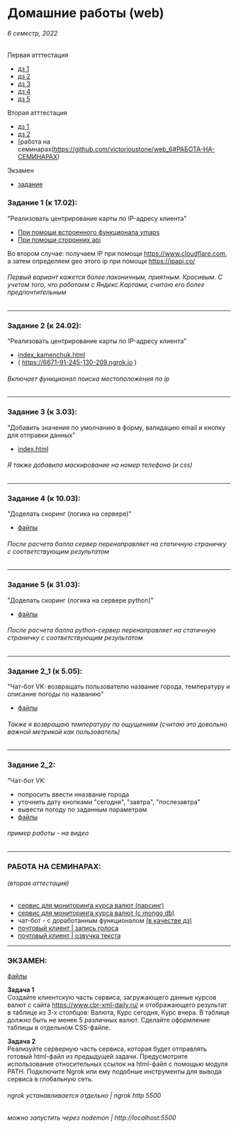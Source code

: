 # Домашние работы (web)
###### 6 семестр, 2022

Первая атттестация  
+ [дз 1](https://github.com/victorioustone/web_6#задание-1-к-1702)
+ [дз 2](https://github.com/victorioustone/web_6#задание-2-к-2402)
+ [дз 3](https://github.com/victorioustone/web_6#задание-3-к-303)
+ [дз 4](https://github.com/victorioustone/web_6#задание-4-к-1003)
+ [дз 5](https://github.com/victorioustone/web_6#задание-5-к-3103)

Вторая атттестация  
+ [дз 1](https://github.com/victorioustone/web_6#задание-2_1-к-505)  
+ [дз 2](https://github.com/victorioustone/web_6#задание-2_2)
+ [работа на семинарах(https://github.com/victorioustone/web_6#РАБОТА-НА-СЕМИНАРАХ)

Экзамен
+ [задание](https://github.com/victorioustone/web_6#ЭКЗАМЕН) 

  
### Задание 1 (к 17.02):
"Реализовать центрирование карты по IP-адресу клиента"
  * [При помощи встроенного функционала ymaps](hw_1/map_ya.html) 
  * [При помощи сторонних api](hw_1/map_api's.html)  

Во втором случае: получаем IP при помощи https://www.cloudflare.com, а затем определяем geo этого ip при помощи https://ipapi.co/

###### _Первый вариант кажется более лаконичным, приятным. Красивым. С учетом того, что работаем с Яндекс.Картами, считаю его более предпочтительным_

--------------------------------------

### Задание 2 (к 24.02):
"Реализовать центрирование карты по IP-адресу клиента"
  * [index_kamenchuk.html](hw_2/index_kamenchuk.html) 
  * ( https://6671-91-245-130-209.ngrok.io )

###### _Включает функционал поиска местоположения по ip_

--------------------------------------

### Задание 3 (к 3.03):
"Добавить значения по умолчанию в форму, валидацию email и кнопку для отправки данных"
  * [index.html](hw_3/index.html) 

###### _Я также добавила маскирование на номер телефона (и css)_

--------------------------------------

### Задание 4 (к 10.03):
"Доделать скоринг (логика на сервере)"
  * [файлы](hw_4) 
###### _После расчета балла сервер перенаправляет на статичную страничку с соответствующим результатом_

--------------------------------------

### Задание 5 (к 31.03):
"Доделать скоринг (логика на сервере python)"
  * [файлы](hw_5) 
###### _После расчета балла python-сервер перенаправляет на статичную страничку с соответствующим результатом_

--------------------------------------

### Задание 2_1 (к 5.05):
"Чат-бот VK: возвращать пользователю название города, температуру и описание погоды по названию"
  * [файлы](hw_2_1) 
###### _Также я возвращаю температуру по ощущениям (считаю это довольно важной метрикой как пользователь)_


--------------------------------------

### Задание 2_2:
"Чат-бот VK: 
  * попросить ввести нназвание города
  * уточнить дату кнопками "сегодня", "завтра", "послезавтра"
  * вывести погоду по заданным параметрам
  * [файлы](hw_2_2) 
###### _пример работы - на видео_



--------------------------------------

### РАБОТА НА СЕМИНАРАХ:

###### (вторая аттестация)

  * [сервис для мониторинга курса валют (парсинг)](sem_work_1)  
  * [сервис для мониторинга курса валют (с mongo db)](sem_work_2)  
  * чат-бот - с доработанным функционалом [(в качестве дз)](hw_2_2) 
  * [почтовый клиент | запись голоса](sem_work_3)  
  * [почтовый клиент | озвучка текста](sem_work_4)  


--------------------------------------

### ЭКЗАМЕН:
[файлы](exam)

**Задача 1**   
Создайте клиентскую часть сервиса, загружающего данные курсов валют с сайта https://www.cbr-xml-daily.ru/ и отображающего результат в таблице из 3-х столбцов: Валюта, Курс сегодня, Курс вчера. В таблице должно быть не менее 5 различных валют. Сделайте оформление таблицы в отдельном CSS-файле.  
  
**Задача 2**   
Реализуйте серверную часть сервиса, которая будет отправлять готовый html-файл из предыдущей задачи. Предусмотрите использование относительных ссылок на html-файл c помощью модуля PATH. Подключите Ngrok или ему подобные инструменты для вывода сервиса в глобальную сеть.

###### _ngrok устанавливается отдельно | ngrok http 5500_  
###### _можно запустить через nodemon | http://localhost:5500_
